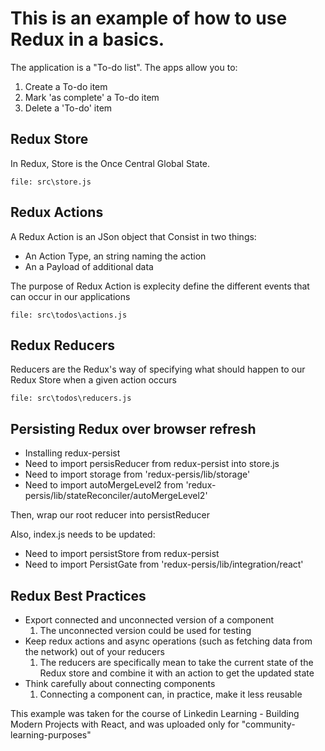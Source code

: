 # This is an example of how to use Redux in a basics.
The application is a "To-do list".
The apps allow you to:
1. Create a To-do item
2. Mark 'as complete' a To-do item
3. Delete a 'To-do' item


## Redux Store
In Redux, Store is the Once Central Global State.
```
file: src\store.js
```

## Redux Actions
A Redux Action is an JSon object that Consist in two things:
* An Action Type, an string naming the action
* An a Payload of additional data

The purpose of Redux Action is explecity define the different events that can occur in our applications
```
file: src\todos\actions.js
```

## Redux Reducers
Reducers are the Redux's way of specifying what should happen to our Redux Store when a given action occurs
```
file: src\todos\reducers.js
```

## Persisting Redux over browser refresh
* Installing redux-persist
* Need to import persisReducer from redux-persist into store.js
* Need to import storage from 'redux-persis/lib/storage'
* Need to import autoMergeLevel2 from 'redux-persis/lib/stateReconciler/autoMergeLevel2'

Then, wrap our root reducer into persistReducer

Also, index.js needs to be updated:
* Need to import persistStore from redux-persist 
* Need to import PersistGate from 'redux-persis/lib/integration/react'



## Redux Best Practices
* Export connected and unconnected version of a component
   1. The unconnected version could be used for testing
* Keep redux actions and async operations (such as fetching data from the network) out of your reducers
   1. The reducers are specifically mean to take the current state of the Redux store and combine it with an action to get the updated state
* Think carefully about connecting components
   1. Connecting a component can, in practice, make it less reusable




This example was taken for the course of Linkedin Learning - Building Modern Projects with React, and was uploaded only for "community-learning-purposes"

